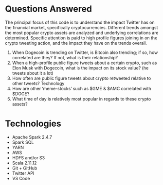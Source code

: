 # Questions Answered

The principal focus of this code is to understand the impact Twitter has on the financial market, specifically cryptocurrencies. Different trends amongst the most popular crypto assets are analyzed and underlying correlations are determined. Specific attention is paid to high profile figures joining in on the crypto tweeting action, and the impact they have on the trends overall.

1. When Dogecoin is trending on Twitter, is Bitcoin also trending; if so, how correlated are they? If not, what is their relationship?
2. When a high-profile public figure tweets about a certain crypto, such as Elon Musk with Dogecoin, what is the impact on its stock value? (he tweets about it a lot)
3. How often are public figure tweets about crypto retweeted relative to other tweets? Technology
4. How are other ‘meme-stocks’ such as $GME & $AMC correlated with $DOGE?
5. What time of day is relatively most popular in regards to these crypto assets?

# Technologies

- Apache Spark 2.4.7
- Spark SQL
- YARN
- AWS
- HDFS and/or S3
- Scala 2.11.12
- Git + GitHub
- Twitter API
- VS Code
